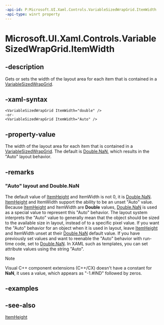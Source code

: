 ```yaml
---
-api-id: P:Microsoft.UI.Xaml.Controls.VariableSizedWrapGrid.ItemWidth
-api-type: winrt property
---
```


<!-- Property syntax
public double ItemWidth { get;  set; }
-->

# Microsoft.UI.Xaml.Controls.VariableSizedWrapGrid.ItemWidth

## -description
Gets or sets the width of the layout area for each item that is contained in a [VariableSizedWrapGrid](variablesizedwrapgrid.md).

## -xaml-syntax
```xaml
<VariableSizedWrapGrid ItemWidth="double" />
-or-
<VariableSizedWrapGrid ItemWidth="Auto" />
```


## -property-value
The width of the layout area for each item that is contained in a [VariableSizedWrapGrid](variablesizedwrapgrid.md). The default is [Double.NaN](/dotnet/api/system.double.nan?redirectedfrom=MSDN), which results in the "Auto" layout behavior.

## -remarks
### "Auto" layout and Double.NaN

The default value of [ItemHeight](variablesizedwrapgrid_itemheight.md) and ItemWidth is not 0, it is [Double.NaN](/dotnet/api/system.double.nan?redirectedfrom=MSDN). [ItemHeight](variablesizedwrapgrid_itemheight.md) and ItemWidth support the ability to be an unset "Auto" value. Because [ItemHeight](variablesizedwrapgrid_itemheight.md) and ItemWidth are **Double** values, [Double.NaN](/dotnet/api/system.double.nan?redirectedfrom=MSDN) is used as a special value to represent this "Auto" behavior. The layout system interprets the "Auto" value to generally mean that the object should be sized to the available size in layout, instead of to a specific pixel value. If you want the "Auto" behavior for an object when it is used in layout, leave [ItemHeight](variablesizedwrapgrid_itemheight.md) and ItemWidth unset at their [Double.NaN](/dotnet/api/system.double.nan?redirectedfrom=MSDN) default value. If you have previously set values and want to reenable the "Auto" behavior with run-time code, set to [Double.NaN](/dotnet/api/system.double.nan?redirectedfrom=MSDN). In XAML such as templates, you can set attribute values using the string "Auto". 
<!--Setting Auto in XAML is a special behavior of the XAML parser, not a TypeConverter behavior.-->


> [!NOTE]
> Visual C++ component extensions (C++/CX) doesn't have a constant for **NaN**, it uses a value, which appears as "-1.#IND" followed by zeros.

## -examples

## -see-also
[ItemHeight](variablesizedwrapgrid_itemheight.md)
